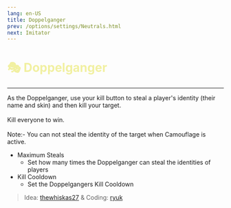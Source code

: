 ```yaml
---
lang: en-US
title: Doppelganger
prev: /options/settings/Neutrals.html
next: Imitator
---
```


# <font color=#f1f0a1>🎭 <b>Doppelganger</b></font> <Badge text="Experimental" type="tip" vertical="middle"/>
---

As the Doppelganger, use your kill button to steal a player's identity (their name and skin) and then kill your target.<br><br>
Kill everyone to win.<br><br>
Note:- You can not steal the identity of the target when Camouflage is active.
* Maximum Steals
  * Set how many times the Doppelganger can steal the identities of players
* Kill Cooldown
  * Set the Doppelgangers Kill Cooldown

> Idea: [thewhiskas27](#) & Coding: [ryuk](#)